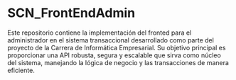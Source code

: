 # SCN_FrontEndAdmin

Este repositorio contiene la implementación del fronted para el administrador en el sistema transaccional desarrollado como parte del proyecto de la Carrera de Informática Empresarial. Su objetivo principal es proporcionar una API robusta, segura y escalable que sirva como núcleo del sistema, manejando la lógica de negocio y las transacciones de manera eficiente.
